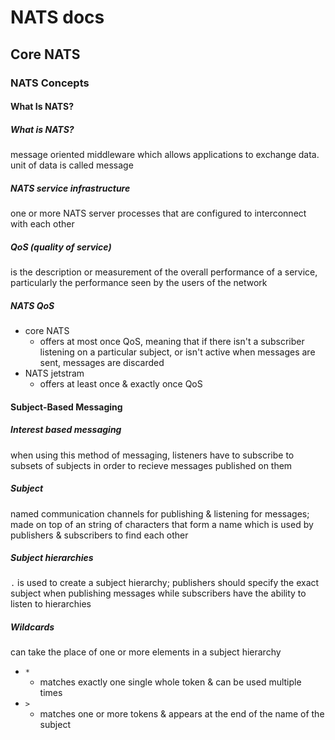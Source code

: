 # NATS docs
## Core NATS
### NATS Concepts
#### What Is NATS?
##### What is NATS?
message oriented middleware which allows applications to exchange data. unit of data is called message
##### NATS service infrastructure
one or more NATS server processes that are configured to interconnect with each other
##### QoS (quality of service)
is the description or measurement of the overall performance of a service, particularly the performance seen by the users of the network
##### NATS QoS
- core NATS
    - offers at most once QoS, meaning that if there isn't a subscriber listening on a particular subject, or isn't active when messages are sent, messages are discarded
- NATS jetstram
    - offers at least once & exactly once QoS
#### Subject-Based Messaging
##### Interest based messaging
when using this method of messaging, listeners have to subscribe to subsets of subjects in order to recieve messages published on them
##### Subject
named communication channels for publishing & listening for messages; made on top of an string of characters that form a name which is used by publishers & subscribers to find each other
##### Subject hierarchies
`.` is used to create a subject hierarchy; publishers should specify the exact subject when publishing messages while subscribers have the ability to listen to hierarchies
##### Wildcards
can take the place of one or more elements in a subject hierarchy
- `*`
    - matches exactly one single whole token & can be used multiple times
- `>`
    - matches one or more tokens & appears at the end of the name of the subject
